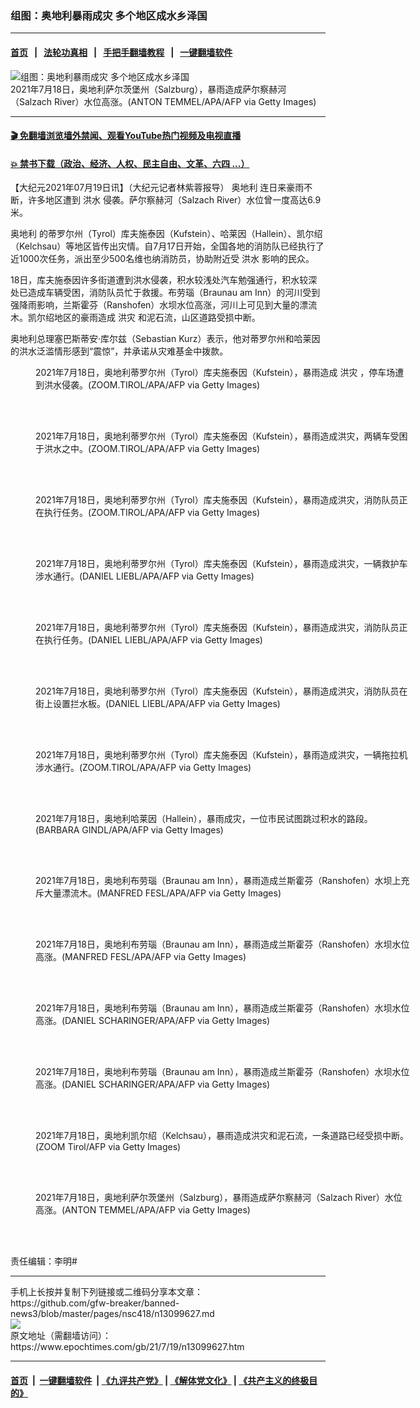 ### 组图：奥地利暴雨成灾 多个地区成水乡泽国
------------------------

#### [首页](https://github.com/gfw-breaker/banned-news3/blob/master/README.md) &nbsp;&nbsp;|&nbsp;&nbsp; [法轮功真相](https://github.com/begood0513/basic/blob/master/README.md)  &nbsp;&nbsp;|&nbsp;&nbsp; [手把手翻墙教程](https://github.com/gfw-breaker/guides/wiki)  &nbsp;&nbsp;|&nbsp;&nbsp; [一键翻墙软件](https://github.com/gfw-breaker/nogfw/blob/master/README.md)  



<div><img alt="组图：奥地利暴雨成灾 多个地区成水乡泽国" class="attachment-djy_600_400 size-djy_600_400 wp-post-image" src="https://i.epochtimes.com/assets/uploads/2021/07/id13101307-GettyImages-1234039293-600x400.jpg"/>
<div class="caption">
 2021年7月18日，奥地利萨尔茨堡州（Salzburg），暴雨造成萨尔察赫河（Salzach River）水位高涨。(ANTON TEMMEL/APA/AFP via Getty Images)
</div></div><hr/>

#### [ 🎬  免翻墙浏览墙外禁闻、观看YouTube热门视频及电视直播](https://github.com/gfw-breaker/HelloWorld)

#### [ 💥  禁书下载（政治、经济、人权、民主自由、文革、六四 ...）](https://github.com/gfw-breaker/books/blob/master/README.md)

<div><p>
 【大纪元2021年07月19日讯】（大纪元记者林紫蓉报导）
 <ok href="https://www.epochtimes.com/gb/tag/%E5%A5%A5%E5%9C%B0%E5%88%A9.html">
  奥地利
 </ok>
 连日来豪雨不断，许多地区遭到
 <ok href="https://www.epochtimes.com/gb/tag/%E6%B4%AA%E6%B0%B4.html">
  洪水
 </ok>
 侵袭。萨尔察赫河（Salzach River）水位曾一度高达6.9米。
</p>
<p>
 <ok href="https://www.epochtimes.com/gb/tag/%E5%A5%A5%E5%9C%B0%E5%88%A9.html">
  奥地利
 </ok>
 的蒂罗尔州（Tyrol）库夫施泰因（Kufstein）、哈莱因（Hallein）、凯尔绍（Kelchsau）等地区皆传出灾情。自7月17日开始，全国各地的消防队已经执行了近1000次任务，派出至少500名维也纳消防员，协助附近受
 <ok href="https://www.epochtimes.com/gb/tag/%E6%B4%AA%E6%B0%B4.html">
  洪水
 </ok>
 影响的民众。
</p>
<p>
 18日，库夫施泰因许多街道遭到洪水侵袭，积水较浅处汽车勉强通行，积水较深处已造成车辆受困，消防队员忙于救援。布劳瑙（Braunau am Inn）的河川受到强降雨影响，兰斯霍芬（Ranshofen）水坝水位高涨，河川上可见到大量的漂流木。凯尔绍地区的豪雨造成
 <ok href="https://www.epochtimes.com/gb/tag/%E6%B4%AA%E7%81%BE.html">
  洪灾
 </ok>
 和泥石流，山区道路受损中断。
</p>
<p>
 奥地利总理塞巴斯蒂安‧库尔兹（Sebastian Kurz）表示，他对蒂罗尔州和哈莱因的洪水泛滥情形感到“震惊”，并承诺从灾难基金中拨款。
</p>
<figure aria-describedby="caption-attachment-13099638" class="wp-caption aligncenter" id="attachment_13099638" style="width: 600px">
 <ok href="https://i.epochtimes.com/assets/uploads/2021/07/id13099638-GettyImages-1234038745.jpg" target="_blank">
  <img alt="" class="size-large wp-image-13099638" src="https://i.epochtimes.com/assets/uploads/2021/07/id13099638-GettyImages-1234038745-600x450.jpg"/>
 </ok>
 <br/><figcaption class="wp-caption-text" id="caption-attachment-13099638">
  2021年7月18日，奥地利蒂罗尔州（Tyrol）库夫施泰因（Kufstein），暴雨造成
  <ok href="https://www.epochtimes.com/gb/tag/%E6%B4%AA%E7%81%BE.html">
   洪灾
  </ok>
  ，停车场遭到洪水侵袭。(ZOOM.TIROL/APA/AFP via Getty Images)
 </figcaption><br/>
</figure><br/>
<figure aria-describedby="caption-attachment-13099639" class="wp-caption aligncenter" id="attachment_13099639" style="width: 600px">
 <ok href="https://i.epochtimes.com/assets/uploads/2021/07/id13099639-GettyImages-1234038808.jpg" target="_blank">
  <img alt="" class="size-large wp-image-13099639" src="https://i.epochtimes.com/assets/uploads/2021/07/id13099639-GettyImages-1234038808-600x450.jpg"/>
 </ok>
 <br/><figcaption class="wp-caption-text" id="caption-attachment-13099639">
  2021年7月18日，奥地利蒂罗尔州（Tyrol）库夫施泰因（Kufstein），暴雨造成洪灾，两辆车受困于洪水之中。(ZOOM.TIROL/APA/AFP via Getty Images)
 </figcaption><br/>
</figure><br/>
<figure aria-describedby="caption-attachment-13099640" class="wp-caption aligncenter" id="attachment_13099640" style="width: 600px">
 <ok href="https://i.epochtimes.com/assets/uploads/2021/07/id13099640-GettyImages-1234038819.jpg" target="_blank">
  <img alt="" class="size-large wp-image-13099640" src="https://i.epochtimes.com/assets/uploads/2021/07/id13099640-GettyImages-1234038819-600x450.jpg"/>
 </ok>
 <br/><figcaption class="wp-caption-text" id="caption-attachment-13099640">
  2021年7月18日，奥地利蒂罗尔州（Tyrol）库夫施泰因（Kufstein），暴雨造成洪灾，消防队员正在执行任务。(ZOOM.TIROL/APA/AFP via Getty Images)
 </figcaption><br/>
</figure><br/>
<figure aria-describedby="caption-attachment-13099641" class="wp-caption aligncenter" id="attachment_13099641" style="width: 600px">
 <ok href="https://i.epochtimes.com/assets/uploads/2021/07/id13099641-GettyImages-1234038885.jpg" target="_blank">
  <img alt="" class="size-large wp-image-13099641" src="https://i.epochtimes.com/assets/uploads/2021/07/id13099641-GettyImages-1234038885-600x421.jpg"/>
 </ok>
 <br/><figcaption class="wp-caption-text" id="caption-attachment-13099641">
  2021年7月18日，奥地利蒂罗尔州（Tyrol）库夫施泰因（Kufstein），暴雨造成洪灾，一辆救护车涉水通行。(DANIEL LIEBL/APA/AFP via Getty Images)
 </figcaption><br/>
</figure><br/>
<figure aria-describedby="caption-attachment-13099642" class="wp-caption aligncenter" id="attachment_13099642" style="width: 600px">
 <ok href="https://i.epochtimes.com/assets/uploads/2021/07/id13099642-GettyImages-1234038944.jpg" target="_blank">
  <img alt="" class="size-large wp-image-13099642" src="https://i.epochtimes.com/assets/uploads/2021/07/id13099642-GettyImages-1234038944-600x449.jpg"/>
 </ok>
 <br/><figcaption class="wp-caption-text" id="caption-attachment-13099642">
  2021年7月18日，奥地利蒂罗尔州（Tyrol）库夫施泰因（Kufstein），暴雨造成洪灾，消防队员正在执行任务。(DANIEL LIEBL/APA/AFP via Getty Images)
 </figcaption><br/>
</figure><br/>
<figure aria-describedby="caption-attachment-13099643" class="wp-caption aligncenter" id="attachment_13099643" style="width: 600px">
 <ok href="https://i.epochtimes.com/assets/uploads/2021/07/id13099643-GettyImages-1234039061.jpg" target="_blank">
  <img alt="" class="size-large wp-image-13099643" src="https://i.epochtimes.com/assets/uploads/2021/07/id13099643-GettyImages-1234039061-600x399.jpg"/>
 </ok>
 <br/><figcaption class="wp-caption-text" id="caption-attachment-13099643">
  2021年7月18日，奥地利蒂罗尔州（Tyrol）库夫施泰因（Kufstein），暴雨造成洪灾，消防队员在街上设置拦水板。(DANIEL LIEBL/APA/AFP via Getty Images)
 </figcaption><br/>
</figure><br/>
<figure aria-describedby="caption-attachment-13099645" class="wp-caption aligncenter" id="attachment_13099645" style="width: 600px">
 <ok href="https://i.epochtimes.com/assets/uploads/2021/07/id13099645-GettyImages-1234039071.jpg" target="_blank">
  <img alt="" class="size-large wp-image-13099645" src="https://i.epochtimes.com/assets/uploads/2021/07/id13099645-GettyImages-1234039071-600x450.jpg"/>
 </ok>
 <br/><figcaption class="wp-caption-text" id="caption-attachment-13099645">
  2021年7月18日，奥地利蒂罗尔州（Tyrol）库夫施泰因（Kufstein），暴雨造成洪灾，一辆拖拉机涉水通行。(ZOOM.TIROL/APA/AFP via Getty Images)
 </figcaption><br/>
</figure><br/>
<figure aria-describedby="caption-attachment-13099646" class="wp-caption aligncenter" id="attachment_13099646" style="width: 600px">
 <ok href="https://i.epochtimes.com/assets/uploads/2021/07/id13099646-GettyImages-1234039974.jpg" target="_blank">
  <img alt="" class="size-large wp-image-13099646" src="https://i.epochtimes.com/assets/uploads/2021/07/id13099646-GettyImages-1234039974-600x406.jpg"/>
 </ok>
 <br/><figcaption class="wp-caption-text" id="caption-attachment-13099646">
  2021年7月18日，奥地利哈莱因（Hallein），暴雨成灾，一位市民试图跳过积水的路段。(BARBARA GINDL/APA/AFP via Getty Images)
 </figcaption><br/>
</figure><br/>
<figure aria-describedby="caption-attachment-13099647" class="wp-caption aligncenter" id="attachment_13099647" style="width: 600px">
 <ok href="https://i.epochtimes.com/assets/uploads/2021/07/id13099647-GettyImages-1234040220.jpg" target="_blank">
  <img alt="" class="size-large wp-image-13099647" src="https://i.epochtimes.com/assets/uploads/2021/07/id13099647-GettyImages-1234040220-600x333.jpg"/>
 </ok>
 <br/><figcaption class="wp-caption-text" id="caption-attachment-13099647">
  2021年7月18日，奥地利布劳瑙（Braunau am Inn），暴雨造成兰斯霍芬（Ranshofen）水坝上充斥大量漂流木。(MANFRED FESL/APA/AFP via Getty Images)
 </figcaption><br/>
</figure><br/>
<figure aria-describedby="caption-attachment-13099649" class="wp-caption aligncenter" id="attachment_13099649" style="width: 600px">
 <ok href="https://i.epochtimes.com/assets/uploads/2021/07/id13099649-GettyImages-1234040575.jpg" target="_blank">
  <img alt="" class="size-large wp-image-13099649" src="https://i.epochtimes.com/assets/uploads/2021/07/id13099649-GettyImages-1234040575-600x400.jpg"/>
 </ok>
 <br/><figcaption class="wp-caption-text" id="caption-attachment-13099649">
  2021年7月18日，奥地利布劳瑙（Braunau am Inn），暴雨造成兰斯霍芬（Ranshofen）水坝水位高涨。(MANFRED FESL/APA/AFP via Getty Images)
 </figcaption><br/>
</figure><br/>
<figure aria-describedby="caption-attachment-13101313" class="wp-caption aligncenter" id="attachment_13101313" style="width: 600px">
 <ok href="https://i.epochtimes.com/assets/uploads/2021/07/id13101313-GettyImages-1234039271.jpg" target="_blank">
  <img alt="" class="size-large wp-image-13101313" src="https://i.epochtimes.com/assets/uploads/2021/07/id13101313-GettyImages-1234039271-600x400.jpg"/>
 </ok>
 <br/><figcaption class="wp-caption-text" id="caption-attachment-13101313">
  2021年7月18日，奥地利布劳瑙（Braunau am Inn），暴雨造成兰斯霍芬（Ranshofen）水坝水位高涨。(DANIEL SCHARINGER/APA/AFP via Getty Images)
 </figcaption><br/>
</figure><br/>
<figure aria-describedby="caption-attachment-13101314" class="wp-caption aligncenter" id="attachment_13101314" style="width: 600px">
 <ok href="https://i.epochtimes.com/assets/uploads/2021/07/id13101314-GettyImages-1234039323.jpg" target="_blank">
  <img alt="" class="size-large wp-image-13101314" src="https://i.epochtimes.com/assets/uploads/2021/07/id13101314-GettyImages-1234039323-600x400.jpg"/>
 </ok>
 <br/><figcaption class="wp-caption-text" id="caption-attachment-13101314">
  2021年7月18日，奥地利布劳瑙（Braunau am Inn），暴雨造成兰斯霍芬（Ranshofen）水坝水位高涨。(DANIEL SCHARINGER/APA/AFP via Getty Images)
 </figcaption><br/>
</figure><br/>
<figure aria-describedby="caption-attachment-13099636" class="wp-caption aligncenter" id="attachment_13099636" style="width: 600px">
 <ok href="https://i.epochtimes.com/assets/uploads/2021/07/id13099636-GettyImages-1234041461.jpg" target="_blank">
  <img alt="" class="size-large wp-image-13099636" src="https://i.epochtimes.com/assets/uploads/2021/07/id13099636-GettyImages-1234041461-600x400.jpg"/>
 </ok>
 <br/><figcaption class="wp-caption-text" id="caption-attachment-13099636">
  2021年7月18日，奥地利凯尔绍（Kelchsau），暴雨造成洪灾和泥石流，一条道路已经受损中断。(ZOOM Tirol/AFP via Getty Images)
 </figcaption><br/>
</figure><br/>
<figure aria-describedby="caption-attachment-13101315" class="wp-caption aligncenter" id="attachment_13101315" style="width: 600px">
 <ok href="https://i.epochtimes.com/assets/uploads/2021/07/id13101315-GettyImages-1234039471.jpg" target="_blank">
  <img alt="" class="size-large wp-image-13101315" src="https://i.epochtimes.com/assets/uploads/2021/07/id13101315-GettyImages-1234039471-600x400.jpg"/>
 </ok>
 <br/><figcaption class="wp-caption-text" id="caption-attachment-13101315">
  2021年7月18日，奥地利萨尔茨堡州（Salzburg），暴雨造成萨尔察赫河（Salzach River）水位高涨。(ANTON TEMMEL/APA/AFP via Getty Images)
 </figcaption><br/>
</figure><br/>
<p>
 责任编辑：李明#
</p>
</div>
<hr/>
手机上长按并复制下列链接或二维码分享本文章：<br/>
https://github.com/gfw-breaker/banned-news3/blob/master/pages/nsc418/n13099627.md <br/>
<a href='https://github.com/gfw-breaker/banned-news3/blob/master/pages/nsc418/n13099627.md'><img src='https://github.com/gfw-breaker/banned-news3/blob/master/pages/nsc418/n13099627.md.png'/></a> <br/>
原文地址（需翻墙访问）：https://www.epochtimes.com/gb/21/7/19/n13099627.htm


------------------------
#### [首页](https://github.com/gfw-breaker/banned-news3/blob/master/README.md) &nbsp;|&nbsp; [一键翻墙软件](https://github.com/gfw-breaker/nogfw/blob/master/README.md) &nbsp;| [《九评共产党》](https://github.com/gfw-breaker/9ping.md/blob/master/README.md#九评之一评共产党是什么) | [《解体党文化》](https://github.com/gfw-breaker/jtdwh.md/blob/master/README.md) | [《共产主义的终极目的》](https://github.com/gfw-breaker/gczydzjmd.md/blob/master/README.md)


<img src='http://gfw-breaker.win/banned-news3/pages/nsc418/n13099627.md' width='0px' height='0px'/>